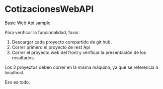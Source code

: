 # CotizacionesWebAPI
Basic Web Api sample

Para verificar la funcionalidad, favor. 

1) Descargar cada proyecto compartido de git hub,  
2) Correr primero el proyecto de rest Api
3) Correr el proyecto web del front y verificar la presentación de los resultados. 

Los 2 proyectos deben correr en la misma máquina, ya que se referencia a localhost. 

Eso es todo. 
